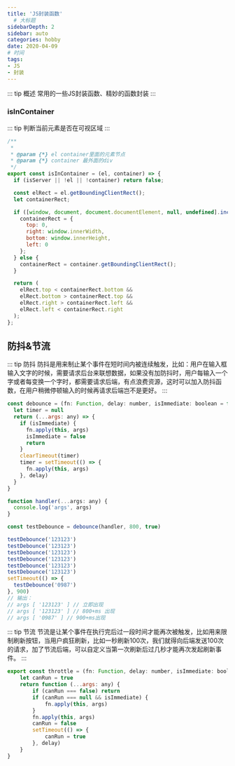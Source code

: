 ```yaml
---
title: 'JS封装函数'
  # 大标题
sidebarDepth: 2
sidebar: auto
categories: hobby
date: 2020-04-09
# 时间
tags:
- JS
- 封装
---
```


::: tip 概述
常用的一些JS封装函数、精妙的函数封装
:::

<!-- more -->


### isInContainer
::: tip
判断当前元素是否在可视区域
:::
```js
/**
 *
 * @param {*} el container里面的元素节点
 * @param {*} container 最外面的div
 */
export const isInContainer = (el, container) => {
  if (isServer || !el || !container) return false;

  const elRect = el.getBoundingClientRect();
  let containerRect;

  if ([window, document, document.documentElement, null, undefined].includes(container)) {
    containerRect = {
      top: 0,
      right: window.innerWidth,
      bottom: window.innerHeight,
      left: 0
    };
  } else {
    containerRect = container.getBoundingClientRect();
  }

  return (
    elRect.top < containerRect.bottom &&
    elRect.bottom > containerRect.top &&
    elRect.right > containerRect.left &&
    elRect.left < containerRect.right
  );
};
```

## 防抖&节流
::: tip 防抖
防抖是用来制止某个事件在短时间内被连续触发，比如：用户在输入框输入文字的时候，需要请求后台来联想数据，如果没有加防抖时，用户每输入一个字或者每变换一个字时，都需要请求后端，有点浪费资源，这时可以加入防抖函数，在用户稍微停顿输入的时候再请求后端岂不是更好。
:::
```js
const debounce = (fn: Function, delay: number, isImmediate: boolean = false) => {
  let timer = null
  return (...args: any) => {
    if (isImmediate) {
      fn.apply(this, args)
      isImmediate = false
      return
    }
    clearTimeout(timer)
    timer = setTimeout(() => {
      fn.apply(this, args)
    }, delay)
  }
}

function handler(...args: any) {
  console.log('args', args)
}

const testDebounce = debounce(handler, 800, true)

testDebounce('123123')
testDebounce('123123')
testDebounce('123123')
testDebounce('123123')
testDebounce('123123')
testDebounce('123123')
setTimeout(() => {
  testDebounce('0987')
}, 900)
// 输出：
// args [ '123123' ] // 立即出现
// args [ '123123' ] // 800+ms 出现
// args [ '0987' ] // 900+ms出现
```

::: tip 节流
节流是让某个事件在执行完后过一段时间才能再次被触发，比如用来限制刷新按钮，当用户疯狂刷新，比如一秒刷新100次，我们就得向后端发送100次的请求，加了节流后端，可以自定义当第一次刷新后过几秒才能再次发起刷新事件。
:::
```js
export const throttle = (fn: Function, delay: number, isImmediate: boolean) => {
    let canRun = true
    return function (...args: any) {
        if (canRun === false) return
        if (canRun === null && isImmediate) {
            fn.apply(this, args)
        }
        fn.apply(this, args)
        canRun = false
        setTimeout(() => {
            canRun = true
        }, delay)
    }
}
```

